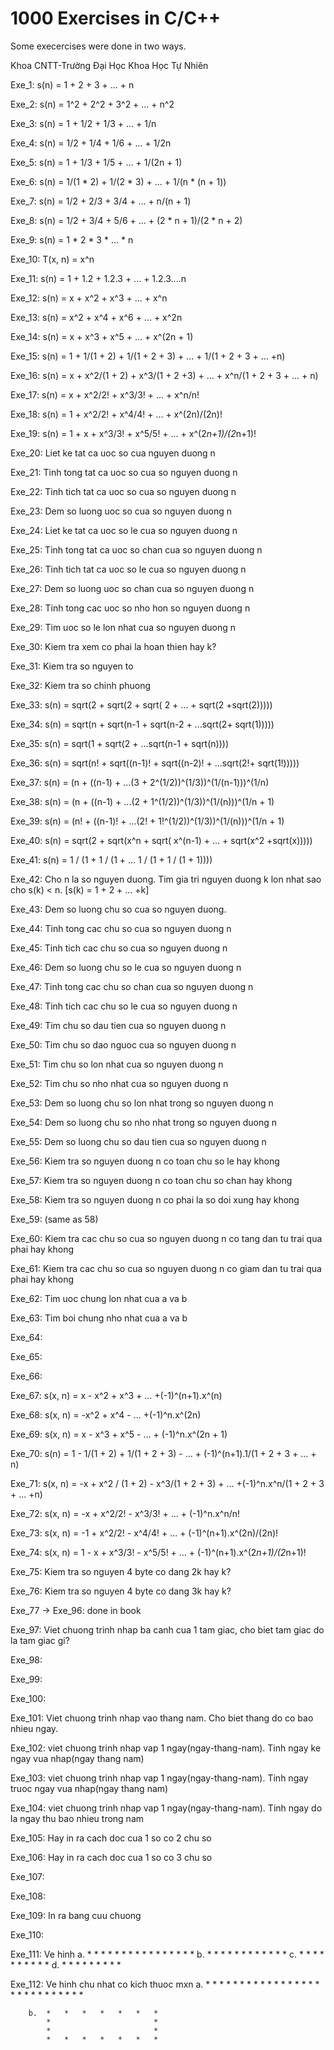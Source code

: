 # 1000 Exercises in C/C++
Some execercises were done in two ways.

Khoa CNTT-Trường Đại Học Khoa Học Tự Nhiên

Exe_1: s(n) = 1 + 2 + 3 + ... + n

Exe_2: s(n) = 1^2 + 2^2 + 3^2 + ... + n^2

Exe_3: s(n) = 1 + 1/2 + 1/3 + ... + 1/n

Exe_4: s(n) = 1/2 + 1/4 + 1/6 + ... + 1/2n

Exe_5: s(n) = 1 + 1/3 + 1/5 + ... + 1/(2n + 1)

Exe_6: s(n) = 1/(1 * 2) + 1/(2 * 3) + ... + 1/(n * (n + 1))

Exe_7: s(n) = 1/2 + 2/3 + 3/4 + ... + n/(n + 1)

Exe_8: s(n) = 1/2 + 3/4 + 5/6 + ... + (2 * n + 1)/(2 * n + 2)

Exe_9: s(n) = 1 * 2 * 3 * ... * n

Exe_10: T(x, n) = x^n

Exe_11: s(n) = 1 + 1.2 + 1.2.3 + ... + 1.2.3....n

Exe_12: s(n) = x + x^2 + x^3 + ... + x^n

Exe_13: s(n) = x^2 + x^4 + x^6 + ... + x^2n

Exe_14: s(n) = x + x^3 + x^5 + ... + x^(2n + 1)

Exe_15: s(n) = 1 + 1/(1 + 2) + 1/(1 + 2 + 3) + ... + 1/(1 + 2 + 3 + ... +n)

Exe_16: s(n) = x + x^2/(1 + 2) + x^3/(1 + 2 +3) + ... + x^n/(1 + 2 + 3 + ... + n)

Exe_17: s(n) = x + x^2/2! + x^3/3! + ... + x^n/n!

Exe_18: s(n) = 1 + x^2/2! + x^4/4! + ... + x^(2n)/(2n)!

Exe_19: s(n) = 1 + x + x^3/3! + x^5/5! + ... + x^(2*n+1)/(2*n+1)!

Exe_20: Liet ke tat ca uoc so cua nguyen duong n

Exe_21: Tinh tong tat ca uoc so cua so nguyen duong n

Exe_22: Tinh tich tat ca uoc so cua so nguyen duong n

Exe_23: Dem so luong uoc so cua so nguyen duong n

Exe_24: Liet ke tat ca uoc so le cua so nguyen duong n

Exe_25: Tinh tong tat ca uoc so chan cua so nguyen duong n

Exe_26: Tinh tich tat ca uoc so le cua so nguyen duong n

Exe_27: Dem so luong uoc so chan cua so nguyen duong n

Exe_28: Tinh tong cac uoc so nho hon so nguyen duong n

Exe_29: Tim uoc so le lon nhat cua so nguyen duong n

Exe_30: Kiem tra xem co phai la hoan thien hay k?

Exe_31: Kiem tra so nguyen to

Exe_32: Kiem tra so chinh phuong

Exe_33: s(n) = sqrt(2 + sqrt(2 + sqrt( 2 + ... + sqrt(2 +sqrt(2)))))

Exe_34: s(n) = sqrt(n + sqrt(n-1 + sqrt(n-2 + ...sqrt(2+ sqrt(1)))))

Exe_35: s(n) = sqrt(1 + sqrt(2 + ...sqrt(n-1 + sqrt(n))))

Exe_36: s(n) = sqrt(n! + sqrt((n-1)! + sqrt((n-2)! + ...sqrt(2!+ sqrt(1!)))))

Exe_37: s(n) = (n + ((n-1) + ...(3 + 2^(1/2))^(1/3))^(1/(n-1)))^(1/n)

Exe_38: s(n) = (n + ((n-1) + ...(2 + 1^(1/2))^(1/3))^(1/(n)))^(1/n + 1)

Exe_39: s(n) = (n! + ((n-1)! + ...(2! + 1!^(1/2))^(1/3))^(1/(n)))^(1/n + 1)

Exe_40: s(n) = sqrt(2 + sqrt(x^n + sqrt( x^(n-1) + ... + sqrt(x^2 +sqrt(x)))))

Exe_41: s(n) = 1 / (1 + 1 / (1 + ... 1 / (1 + 1 / (1 + 1))))

Exe_42: Cho n la so nguyen duong. Tim gia tri nguyen duong k lon nhat sao cho s(k) < n. [s(k) = 1 + 2 + ... +k]

Exe_43: Dem so luong chu so cua so nguyen duong.

Exe_44: Tinh tong cac chu so cua so nguyen duong n

Exe_45: Tinh tich cac chu so cua so nguyen duong n

Exe_46: Dem so luong chu so le cua so nguyen duong n

Exe_47: Tinh tong cac chu so chan cua so nguyen duong n

Exe_48: Tinh tich cac chu so le cua so nguyen duong n

Exe_49: Tim chu so dau tien cua so nguyen duong n

Exe_50: Tim chu so dao nguoc cua so nguyen duong n

Exe_51: Tim chu so lon nhat cua so nguyen duong n

Exe_52: Tim chu so nho nhat cua so nguyen duong n

Exe_53: Dem so luong chu so lon nhat trong so nguyen duong n

Exe_54: Dem so luong chu so nho nhat trong so nguyen duong n

Exe_55: Dem so luong chu so dau tien cua so nguyen duong n

Exe_56: Kiem tra so nguyen duong n co toan chu so le hay khong

Exe_57: Kiem tra so nguyen duong n co toan chu so chan hay khong

Exe_58: Kiem tra so nguyen duong n co phai la so doi xung hay khong

Exe_59: (same as 58)

Exe_60: Kiem tra cac chu so cua so nguyen duong n co tang dan tu trai qua phai hay khong

Exe_61: Kiem tra cac chu so cua so nguyen duong n co giam dan tu trai qua phai hay khong

Exe_62: Tim uoc chung lon nhat cua a va b

Exe_63: Tim boi chung nho nhat cua a va b

Exe_64: 

Exe_65: 

Exe_66:

Exe_67: s(x, n) = x - x^2 + x^3 + ... +(-1)^(n+1).x^(n)

Exe_68: s(x, n) = -x^2 + x^4 - ... +(-1)^n.x^(2n)

Exe_69: s(x, n) = x - x^3 + x^5 - ... + (-1)^n.x^(2n + 1)

Exe_70: s(n) = 1 - 1/(1 + 2) + 1/(1 + 2 + 3) - ... + (-1)^(n+1).1/(1 + 2 + 3 + ... + n)

Exe_71: s(x, n) = -x + x^2 / (1 + 2) - x^3/(1 + 2 + 3) + ... +(-1)^n.x^n/(1 + 2 + 3 + ... +n)

Exe_72: s(x, n) = -x + x^2/2! - x^3/3! + ... + (-1)^n.x^n/n!

Exe_73: s(x, n) = -1 + x^2/2! - x^4/4! + ... + (-1)^(n+1).x^(2n)/(2n)!

Exe_74: s(x, n) = 1 - x + x^3/3! - x^5/5! + ... + (-1)^(n+1).x^(2*n+1)/(2*n+1)!

Exe_75: Kiem tra so nguyen 4 byte co dang 2k hay k?

Exe_76: Kiem tra so nguyen 4 byte co dang 3k hay k?

Exe_77 -> Exe_96: done in book

Exe_97: Viet chuong trinh nhap ba canh cua 1 tam giac, cho biet tam giac do la tam giac gi?

Exe_98:

Exe_99:

Exe_100:

Exe_101: Viet chuong trinh nhap vao thang nam. Cho biet thang do co bao nhieu ngay.

Exe_102: viet chuong trinh nhap vap 1 ngay(ngay-thang-nam). Tinh ngay ke ngay vua nhap(ngay thang nam)

Exe_103: viet chuong trinh nhap vap 1 ngay(ngay-thang-nam). Tinh ngay truoc ngay vua nhap(ngay thang nam)

Exe_104: viet chuong trinh nhap vap 1 ngay(ngay-thang-nam). Tinh ngay do la ngay thu bao nhieu trong nam

Exe_105: Hay in ra cach doc cua 1 so co 2 chu so

Exe_106: Hay in ra cach doc cua 1 so co 3 chu so

Exe_107: 

Exe_108:

Exe_109: In ra bang cuu chuong

Exe_110:

Exe_111: Ve hinh
        a.            *
                  *   *   *
              *   *   *   *   *
          *   *   *   *   *   *   *
        b.            *
                  *       *
              *               *
          *   *   *   *   *   *   *
        c.  *
            *   *
            *   *   *
            *   *   *   *
        d.  *
            *   *
            *       *
            *   *   *   *
 
Exe_112: Ve hinh chu nhat co kich thuoc mxn
        a.  *   *   *   *   *   *   *
            *   *   *   *   *   *   *
            *   *   *   *   *   *   *
            *   *   *   *   *   *   *
        
        b.  *   *   *   *   *   *   *
            *                       *
            *                       *
            *   *   *   *   *   *   *
        
